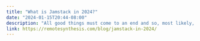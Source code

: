 ```yaml
---
title: "What is Jamstack in 2024?"
date: "2024-01-15T20:44-08:00"
description: "All good things must come to an end and so, most likely, must my annual Jamstack update. But what have we lost in the process?"
link: https://remotesynthesis.com/blog/jamstack-in-2024/
---
```

